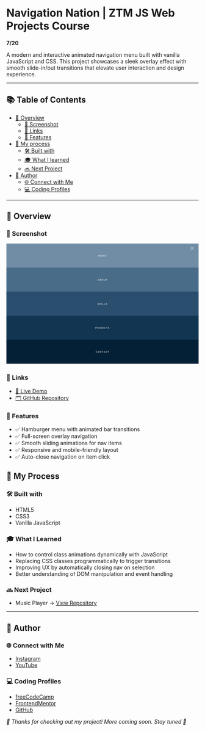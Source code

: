 # Navigation Nation | ZTM JS Web Projects Course

**7/20**

A modern and interactive animated navigation menu built with vanilla JavaScript and CSS. This project showcases a sleek overlay effect with smooth slide-in/out transitions that elevate user interaction and design experience.

---

## 📚 Table of Contents

- [🔎 Overview](#-overview)
  - [📸 Screenshot](#-screenshot)
  - [🔗 Links](#-links)
  - [📌 Features](#-features)
- [🧠 My process](#-my-process)
  - [🛠️ Built with](#️-built-with)
  - [🎓 What I learned](#-what-i-learned)
  - [🔜 Next Project](#-next-project)
- [👤 Author](#-author)
  - [🌐 Connect with Me](#-connect-with-me)
  - [💻 Coding Profiles](#-coding-profiles)

---

## 🔎 Overview

### 📸 Screenshot

![screenshot of webpage](./assets/screenshot.jpg)

### 🔗 Links

 - [🔴 Live Demo](https://dalascript.github.io/navigation-nation/)
 - [🗂️ GitHub Repository](https://github.com/DalaScript/navigation-nation)

### 📌 Features

 - ✅ Hamburger menu with animated bar transitions
 - ✅ Full-screen overlay navigation
 - ✅ Smooth sliding animations for nav items
 - ✅ Responsive and mobile-friendly layout
 - ✅ Auto-close navigation on item click

## 🧠 My Process

### 🛠️ Built with

 - HTML5
 - CSS3 
 - Vanilla JavaScript

### 🎓 What I Learned

 - How to control class animations dynamically with JavaScript
 - Replacing CSS classes programmatically to trigger transitions
 - Improving UX by automatically closing nav on selection
 - Better understanding of DOM manipulation and event handling

### 🔜 Next Project

 - Music Player → [View Repository](https://github.com/DalaScript/music-player)

---

## 👤 Author

### 🌐 Connect with Me

 - [Instagram](https://www.instagram.com/DalaScript)
 - [YouTube](https://www.youtube.com/@DalaScript)

### 💻 Coding Profiles

 - [freeCodeCamp](https://www.freecodecamp.org/DalaScript)
 - [FrontendMentor](https://www.frontendmentor.io/profile/DalaScript)
 - [GitHub](https://github.com/DalaScript)

*🙌 Thanks for checking out my project! More coming soon. Stay tuned 🚀*